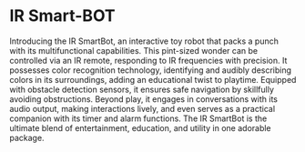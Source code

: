 # IR Smart-BOT
Introducing the IR SmartBot, an interactive toy robot that packs a punch with its multifunctional capabilities. This pint-sized wonder can be controlled via an IR remote, responding to IR frequencies with precision. It possesses color recognition technology, identifying and audibly describing colors in its surroundings, adding an educational twist to playtime. Equipped with obstacle detection sensors, it ensures safe navigation by skillfully avoiding obstructions. Beyond play, it engages in conversations with its audio output, making interactions lively, and even serves as a practical companion with its timer and alarm functions. The IR SmartBot is the ultimate blend of entertainment, education, and utility in one adorable package.
